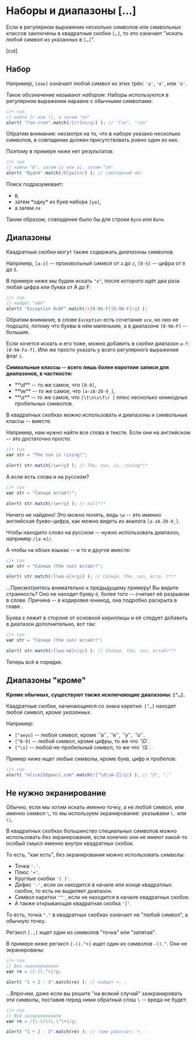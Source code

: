 # Наборы и диапазоны [...]

Если в регулярном выражении несколько символов или символьных классов заключены в квадратные скобки `[…]`, то это означает "искать любой символ из указанных в `[…]`".

[cut]

## Набор

Например, <code class="pattern">[еао]</code> означает любой символ из этих трёх: `'а'`, `'е'`, или `'о'`.

Такое обозначение называют *набором*. Наборы используются в регулярном выражении наравне с обычными символами:

```js
//+ run
// найти [г или т], а затем "оп"
alert( "Гоп-стоп".match(/[гт]оп/gi) ); // "Гоп", "топ"
```

Обратим внимание: несмотря на то, что в наборе указано несколько символов, в совпадении должен присутствовать *ровно один* из них. 

Поэтому в примере ниже нет результатов:

```js
//+ run
// найти "В", затем [у или а], затем "ля"
alert( "Вуаля".match(/В[уа]ля/) ); // совпадений нет
```

Поиск подразумевает:
<ul>
<li><code class="pattern">В</code>,</li>
<li>затем *одну* из букв набора <code class="pattern">[уа]</code>,</li>
<li>а затем <code class="pattern">ля</code></li>
</ul>

Таким образом, совпадение было бы для строки <code class="match">Вуля</code> или <code class="match">Валя</code>.

## Диапазоны

Квадратные скобки могут также содержать *диапазоны символов*.

Например,  <code class="pattern">[a-z]</code> -- произвольный символ от `a` до `z`, <code class="pattern">[0-5]</code> -- цифра от `0` до `5`.

В примере ниже мы будем искать `"x"`, после которого идёт два раза любая цифра или буква от A до F:

```js
//+ run
// найдёт "xAF"
alert( "Exception 0xAF".match(/x[0-9A-F][0-9A-F]/g) );
```

Обратим внимание, в слове <code class="subject">Exception</code> есть сочетание <code class="subject">xce</code>, но оно не подошло, потому что буквы в нём маленькие, а в диапазоне <code class="pattern">[0-9A-F]</code> -- большие. 

Если хочется искать и его тоже, можно добавить в скобки диапазон `a-f`: <code class="pattern">[0-9A-Fa-f]</code>. Или же просто указать у всего регулярного выражения флаг `i`.

**Символьные классы -- всего лишь более короткие записи для диапазонов, в частности:**

<ul>
<li>**\d** -- то же самое, что <code class="pattern">[0-9]</code>,</li>
<li>**\w** -- то же самое, что <code class="pattern">[a-zA-Z0-9_]</code>,</li>
<li>**\s** -- то же самое, что <code class="pattern">[\t\n\v\f\r ]</code> плюс несколько юникодных пробельных символов.</li>
</ul>

В квадратных скобках можно использовать и диапазоны и символьные классы -- вместе.

Например, нам нужно найти все слова в тексте. Если они на английском -- это достаточно просто:

```js
//+ run
var str = "The sun is rising!";

alert( str.match(/\w+/g) ); // The, sun, is, rising*!*
```

А если есть слова и на русском?

```js
//+ run
var str = "Солнце встаёт!";

alert( str.match(/\w+/g) ); // null*!*
```

Ничего не найдено! Это можно понять, ведь <code class="pattern">\w</code> -- это именно английская букво-цифра, как можно видеть из аналога <code class="pattern">[a-zA-Z0-9_]</code>.

Чтобы находило слово на русском -- нужно использовать диапазон, например <code class="pattern">/[а-я]/</code>. 

А чтобы на обоих языках -- и то и другое вместе:

```js
//+ run
var str = "Солнце (the sun) встаёт!";

alert( str.match(/[\wа-я]+/gi) ); // Солнце, the, sun, вста, т*!*
```

...Присмотритесь внимательно к предыдущему примеру! Вы видите странность? Оно не находит букву <code class="match">ё</code>, более того -- считает её разрывом в слове. Причина  -- в кодировке юникод, она подробно раскрыта в главе [](/string). 

Буква `ё` лежит в стороне от основной кириллицы и её следует добавить в диапазон дополнительно, вот так:

```js
//+ run
var str = "Солнце (the sun) встаёт!";

alert( str.match(/[\wа-яё]+/gi) ); // Солнце, the, sun, встаёт*!*
```

Теперь всё в порядке.

## Диапазоны "кроме"

**Кроме обычных, существуют также *исключающие* диапазоны: <code class="pattern">[^…]</code>.**

Квадратные скобки, начинающиеся со знака каретки: <code class="pattern">[^…]</code> находят любой символ, *кроме указанных*.

Например:

<ul>
<li><code class="pattern">[^аеуо]</code> -- любой символ, кроме  `'a'`, `'e'`, `'y'`, `'o'`.</li>
<li><code class="pattern">[^0-9]</code> -- любой символ, кроме цифры, то же что `\D`.</li>
<li><code class="pattern">[^\s]</code> -- любой не-пробельный символ, то же что `\S`.</li>
</ul>

Пример ниже ищет любые символы, кроме букв, цифр и пробелов:

```js
//+ run
alert( "alice15@gmail.com".match(/[^\d\sA-Z]/gi) ); // "@", "."
```

## Не нужно экранирование

Обычно, если мы хотим искать именно точку, а не любой символ, или именно символ `\`, то мы используем экранирование: указываем `\.` или `\\`.

В квадратных скобках большинство специальных символов можно использовать без экранирования, если конечно они не имеют какой-то особый смысл именно внутри квадратных скобок.

То есть, "как есть", без экранирования можно использовать символы:
<ul>
<li>Точка <code class="pattern">'.'</code>.</li>
<li>Плюс <code class="pattern">'+'</code>.</li>
<li>Круглые скобки <code class="pattern">'( )'</code>.</li>
<li>Дефис <code class="pattern">'-'</code>, если он находится в начале или конце квадратных скобок, то есть не выделяет диапазон.</li>
<li>Символ каретки <code class="pattern">'^'</code>, если не находится в начале квадратных скобок.</li>
<li>А также открывающая квадратная скобка <code class="pattern">'['</code>.</li>
</ul>

То есть, точка `"."` в квадратных скобках означает не "любой символ", а обычную точку.

Регэксп <code class="pattern">[.,]</code> ищет один из символов "точка" или "запятая".

В примере ниже регэксп <code class="pattern">[-().^+]</code> ищет один из символов `-().^`. Они не экранированы:

```js
//+ run
// Без экранирования
var re = /[-().^+]/g;

alert( "1 + 2 - 3".match(re) ); // найдёт +, -
```

...Впрочем, даже если вы решите "на всякий случай" заэкранировать эти символы, поставив перед ними обратный слэш `\` -- вреда не будет:

```js
//+ run
// Всё заэкранировали
var re = /[\-\(\)\.\^\+]/g;

alert( "1 + 2 - 3".match(re) ); // тоже работает: +, -
```

